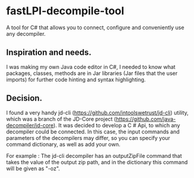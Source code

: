 # fastLPI-decompile-tool
A tool for C# that allows you to connect, configure and conveniently use any decompiler.

## Inspiration and needs.
I was making my own Java code editor in C#, I needed to know what packages, classes, methods are in Jar libraries (Jar files that the user imports) for further code hinting and syntax highlighting.

## Decision.
I found a very handy jd-cli (https://github.com/intoolswetrust/jd-cli) utility, which was a branch of the JD-Core project (https://github.com/java-decompiler/jd-core). It was decided to develop a C # Api, to which any decompiler could be connected. In this case, the input commands and parameters of the decompilers may differ, so you can specify your command dictionary, as well as add your own.

For example :
The jd-cli decompiler has an outputZipFile command that takes the value of the output zip path, and in the dictionary this command will be given as "-oz".
